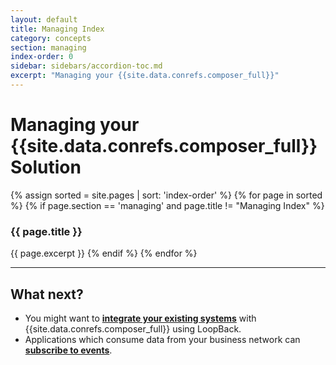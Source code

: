 ```yaml
---
layout: default
title: Managing Index
category: concepts
section: managing
index-order: 0
sidebar: sidebars/accordion-toc.md
excerpt: "Managing your {{site.data.conrefs.composer_full}}"
---
```


# Managing your {{site.data.conrefs.composer_full}} Solution

{% assign sorted = site.pages | sort: 'index-order' %}
{% for page in sorted %}
{% if page.section == 'managing' and page.title != "Managing Index" %}
### {{ page.title }}
{{ page.excerpt }}
{% endif %}
{% endfor %}

---

## What next?

* You might want to [**integrate your existing systems**](../integrating/integrating-index.html) with {{site.data.conrefs.composer_full}} using LoopBack.
* Applications which consume data from your business network can [**subscribe to events**](../applications/subscribing-to-events.html).
